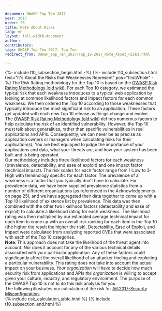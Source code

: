 ```yaml
---

document: OWASP Top Ten 2017
year: 2017
order: 20
title: Note About Risks
lang: en
layout: full-width-document
author:
contributors:
tags: OWASP Top Ten 2017, Top Ten
redirect_from: OWASP_Top_Ten_2017/Top_10-2017_Note_About_Risks.html

---
```


{%- include t10_subsection_begin.html -%}
{%- include t10_subsection.html text="It's About the Risks that Weaknesses Represent" pos="firstWhole" -%}
The Risk Rating methodology for the Top 10 is based on the [OWASP Risk Rating Methodology (old wiki)](https://wiki.owasp.org/index.php/OWASP_Risk_Rating_Methodology). For each Top 10 category, we estimated the typical risk that each weakness introduces to a typical web application by looking at common likelihood factors and impact factors for each common weakness. We then ordered the Top 10 according to those weaknesses that typically introduce the most significant risk to an application. These factors get updated with each new Top 10 release as things change and evolve.
<br>
The [OWASP Risk Rating Methodology (old wiki)](https://wiki.owasp.org/index.php/OWASP_Risk_Rating_Methodology) defines numerous factors to help calculate the risk of an identified vulnerability. However, the Top 10 must talk about generalities, rather than specific vulnerabilities in real applications and APIs. Consequently, we can never be as precise as application owners or managers when calculating risks for their application(s). You are best equipped to judge the importance of your applications and data, what your threats are, and how your system has been built and is being operated.
<br>
Our methodology includes three likelihood factors for each weakness (prevalence, detectability, and ease of exploit) and one impact factor (technical impact). The risk scales for each factor range from 1-Low to 3-High with terminology specific for each factor. The prevalence of a weakness is a factor that you typically don't have to calculate. For prevalence data, we have been supplied prevalence statistics from a number of different organizations (as referenced in the Acknowledgements on page 25), and we have aggregated their data together to come up with a Top 10 likelihood of existence list by prevalence. This data was then combined with the other two likelihood factors (detectability and ease of exploit) to calculate a likelihood rating for each weakness. The likelihood rating was then multiplied by our estimated average technical impact for each item to come up with an overall risk ranking for each item in the Top 10 (the higher the result the higher the risk). Detectability, Ease of Exploit, and Impact were calculated from analyzing reported CVEs that were associated with each of the Top 10 categories.
<br>
**Note**: This approach does not take the likelihood of the threat agent into account. Nor does it account for any of the various technical details associated with your particular application. Any of these factors could significantly affect the overall likelihood of an attacker finding and exploiting a particular vulnerability. This rating does not take into account the actual impact on your business. *Your organization* will have to decide how much security risk from applications and APIs *the organization* is willing to accept given your culture, industry, and regulatory environment. The purpose of the OWASP Top 10 is not to do this risk analysis for you.
<br>
The following illustrates our calculation of the risk for [A6:2017-Security Misconfiguration](Top_10-2017_A6-Security_Misconfiguration.md).
<br>
{% include risk_calculation_table.html %}
{% include t10_subsection_end.html %}
